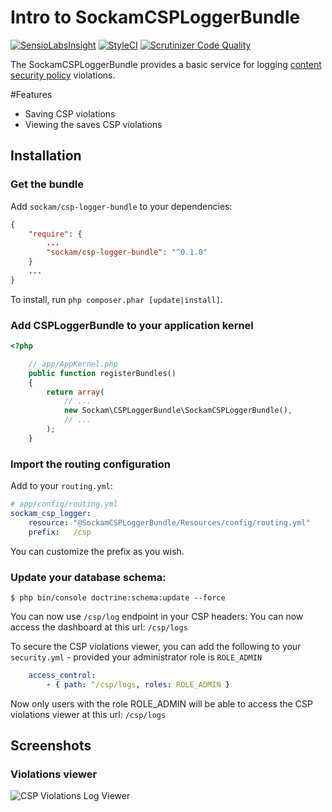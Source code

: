 # Intro to SockamCSPLoggerBundle
[![SensioLabsInsight](https://insight.sensiolabs.com/projects/9c916ced-0f13-4c81-9017-32d7496f1cf5/mini.png)](https://insight.sensiolabs.com/projects/9c916ced-0f13-4c81-9017-32d7496f1cf5) [![StyleCI](https://styleci.io/repos/80848917/shield?branch=master)](https://styleci.io/repos/80848917) [![Scrutinizer Code Quality](https://scrutinizer-ci.com/g/vamsiikrishna/CSPLoggerBundle/badges/quality-score.png?b=master)](https://scrutinizer-ci.com/g/vamsiikrishna/CSPLoggerBundle/?branch=master)

The SockamCSPLoggerBundle provides a basic service for logging  [content security policy](https://developer.mozilla.org/en-US/docs/Security/CSP) violations.

#Features
- Saving CSP violations
- Viewing the saves CSP violations

## Installation
### Get the bundle

Add `sockam/csp-logger-bundle` to your dependencies:

``` json
{
    "require": {
        ...
        "sockam/csp-logger-bundle": "^0.1.0"
    }
    ...
}
```

To install, run `php composer.phar [update|install]`.

### Add CSPLoggerBundle to your application kernel

``` php
<?php

    // app/AppKernel.php
    public function registerBundles()
    {
        return array(
            // ...
            new Sockam\CSPLoggerBundle\SockamCSPLoggerBundle(),
            // ...
        );
    }
```
### Import the routing configuration

Add to your `routing.yml`:

``` yml
# app/config/routing.yml
sockam_csp_logger:
    resource: "@SockamCSPLoggerBundle/Resources/config/routing.yml"
    prefix:   /csp
```

You can customize the prefix as you wish.

### Update your database schema:

``` shell
$ php bin/console doctrine:schema:update --force
```




You can now use `/csp/log` endpoint in your CSP headers: 
You can now access the dashboard at this url: `/csp/logs`

To secure the CSP violations viewer, you can add the following to your `security.yml` - provided your administrator role is `ROLE_ADMIN`

```yml
    access_control:
        - { path: ^/csp/logs, roles: ROLE_ADMIN }
```

Now only users with the role ROLE_ADMIN will be able to access the CSP violations viewer at this url: `/csp/logs`




## Screenshots
### Violations viewer
![CSP Violations Log Viewer](https://i.imgur.com/hpdszjP.png)


